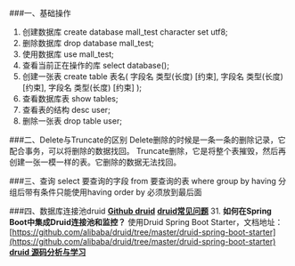 ###一、基础操作
1. 创建数据库
create database mall_test character set utf8;
2. 删除数据库
drop database mall_test;
3. 使用数据库
use mall_test;
4. 查看当前正在操作的库
select database();
5. 创建一张表
create table 表名(
	字段名 类型(长度) [约束],
	字段名 类型(长度) [约束],
	字段名 类型(长度) [约束]
);
6. 查看数据库表
show tables;
7. 查看表的结构
desc user;
8. 删除一张表
drop table user;

###二、Delete与Truncate的区别
Delete删除的时候是一条一条的删除记录，它配合事务，可以将删除的数据找回。
Truncate删除，它是将整个表摧毁，然后再创建一张一模一样的表。它删除的数据无法找回。

###三、查询
select  要查询的字段
from  要查询的表
where
group by 
having  分组后带有条件只能使用having
order by 必须放到最后面

###四、数据库连接池druid
[**Github druid**](https://github.com/alibaba/druid)
[**druid常见问题**](https://github.com/alibaba/druid/wiki/%E5%B8%B8%E8%A7%81%E9%97%AE%E9%A2%98)
31\. **如何在Spring Boot中集成Druid连接池和监控？**
使用Druid Spring Boot Starter，文档地址：[https://github.com/alibaba/druid/tree/master/druid-spring-boot-starter](https://github.com/alibaba/druid/tree/master/druid-spring-boot-starter)
[**druid 源码分析与学习**](https://blog.csdn.net/herriman/article/details/51759479)


